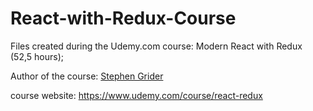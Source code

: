 # React-with-Redux-Course

Files created during the Udemy.com course: Modern React with Redux (52,5 hours);

Author of the course: [Stephen Grider](https://www.udemy.com/user/sgslo/)

course website: <https://www.udemy.com/course/react-redux>
